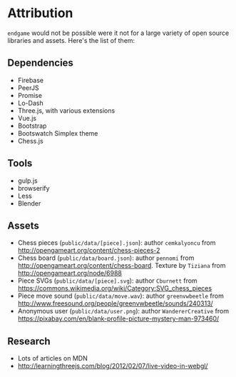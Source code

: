 # Attribution

`endgame` would not be possible were it not for a large variety of
open source libraries and assets. Here's the list of them:

## Dependencies

- Firebase
- PeerJS
- Promise
- Lo-Dash
- Three.js, with various extensions
- Vue.js
- Bootstrap
- Bootswatch Simplex theme
- Chess.js

## Tools

- gulp.js
- browserify
- Less
- Blender

## Assets

- Chess pieces (`public/data/[piece].json`): author `cemkalyoncu` from
  http://opengameart.org/content/chess-pieces-2
- Chess board (`public/data/board.json`): author `pennomi` from
  http://opengameart.org/content/chess-board. Texture by `Tiziana` from
  http://opengameart.org/node/6988
- Piece SVGs (`public/data/[piece].svg`): author `Cburnett` from
  https://commons.wikimedia.org/wiki/Category:SVG_chess_pieces
- Piece move sound (`public/data/move.wav`): author `greenvwbeetle` from
  http://www.freesound.org/people/greenvwbeetle/sounds/240313/
- Anonymous user (`public/data/user.png`): author `WandererCreative` from
  https://pixabay.com/en/blank-profile-picture-mystery-man-973460/

## Research

- Lots of articles on MDN
- http://learningthreejs.com/blog/2012/02/07/live-video-in-webgl/
